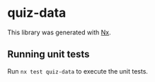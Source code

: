 # quiz-data

This library was generated with [Nx](https://nx.dev).

## Running unit tests

Run `nx test quiz-data` to execute the unit tests.
